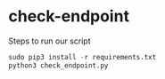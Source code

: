 # check-endpoint

Steps to run our script

```python
sudo pip3 install -r requirements.txt
python3 check_endpoint.py

```
